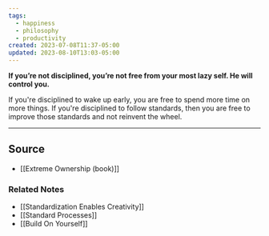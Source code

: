 ```yaml
---
tags:
  - happiness
  - philosophy
  - productivity
created: 2023-07-08T11:37-05:00
updated: 2023-08-10T13:03-05:00
---
```

**If you’re not disciplined, you’re not free from your most lazy self. He will control you.**

If you're disciplined to wake up early, you are free to spend more time on more things. If you're disciplined to follow standards, then you are free to improve those standards and not reinvent the wheel.

---

## Source
- [[Extreme Ownership (book)]]

### Related Notes
- [[Standardization Enables Creativity]] 
- [[Standard Processes]] 
- [[Build On Yourself]]